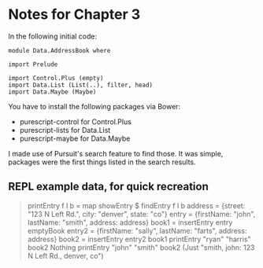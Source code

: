 # Notes for Chapter 3

In the following initial code:

    module Data.AddressBook where

    import Prelude

    import Control.Plus (empty)
    import Data.List (List(..), filter, head)
    import Data.Maybe (Maybe)

You have to install the following packages via Bower:
- purescript-control for Control.Plus
- purescript-lists for Data.List
- purescript-maybe for Data.Maybe

I made use of Pursuit's search feature to find those. It was simple, packages
were the first things listed in the search results.

## REPL example data, for quick recreation

> printEntry f l b = map showEntry $ findEntry f l b
> address = {street: "123 N Left Rd.", city: "denver", state: "co"}
> entry = {firstName: "john", lastName: "smith", address: address}
> book1 = insertEntry entry emptyBook
> entry2 = {firstName: "sally", lastName: "farts", address: address}
> book2 = insertEntry entry2 book1
> printEntry "ryan" "harris" book2
Nothing
> printEntry "john" "smith" book2
(Just "smith, john: 123 N Left Rd., denver, co")
